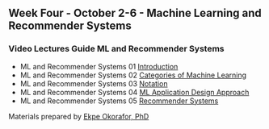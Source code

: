 ## Week Four - October 2-6 - Machine Learning and Recommender Systems

### Video Lectures Guide ML and Recommender Systems

* ML and Recommender Systems 01 [Introduction](https://vimeo.com/598868050)
* ML and Recommender Systems 02 [Categories of Machine Learning](https://vimeo.com/598866499)
* ML and Recommender Systems 03 [Notation](https://vimeo.com/598872876)
* ML and Recommender Systems 04 [ML Application Design Approach](https://vimeo.com/598871187)
* ML and Recommender Systems 05 [Recommender Systems](https://vimeo.com/598873838)
                                                      
Materials prepared by [Ekpe Okorafor, PhD](https://www.okorafor.com/ekpe/education.htm)

